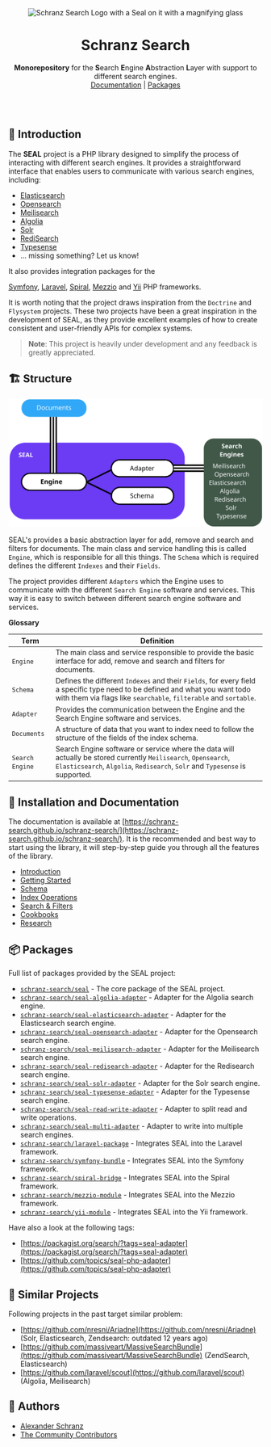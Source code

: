 <div align="center">
    <img alt="Schranz Search Logo with a Seal on it with a magnifying glass" src="https://avatars.githubusercontent.com/u/120221538?s=400&v=5" width="200" height="200">
</div>

<h1 align="center">Schranz Search</h1>

<div align="center">

<strong>Monorepository</strong> for the **S**earch **E**ngine **A**bstraction **L**ayer with support to different search engines. <br/>
<a href="https://schranz-search.github.io/schranz-search/">Documentation</a> | [Packages](#-packages)

</div>

<br />
<br />

## 👋 Introduction

The **SEAL** project is a PHP library designed to simplify the process of interacting
with different search engines. It provides a straightforward interface that enables users
to communicate with various search engines, including:

- [Elasticsearch](packages/seal-elasticsearch-adapter)
- [Opensearch](packages/seal-opensearch-adapter)
- [Meilisearch](packages/seal-meilisearch-adapter)
- [Algolia](packages/seal-algolia-adapter)
- [Solr](packages/seal-solr-adapter)
- [RediSearch](packages/seal-redisearch-adapter)
- [Typesense](packages/seal-typesense-adapter)
- ... missing something? Let us know!

It also provides integration packages for the

[Symfony](integrations/symfony),
[Laravel](integrations/laravel),
[Spiral](integrations/spiral),
[Mezzio](integrations/mezzio) 
and [Yii](integrations/yii) PHP frameworks.

It is worth noting that the project draws inspiration from the
``Doctrine`` and ``Flysystem`` projects. These two projects have been a great inspiration
in the development of SEAL, as they provide excellent examples of how to create consistent
and user-friendly APIs for complex systems.

> **Note**:
> This project is heavily under development and any feedback is greatly appreciated.

## 🏗️ Structure

![SEAL Structure overview](docs/_images/overview.svg)


SEAL's provides a basic abstraction layer for add, remove and search and filters for documents.
The main class and service handling this is called `Engine`, which is responsible for all this things.
The `Schema` which is required defines the different `Indexes` and their `Fields`.

The project provides different `Adapters` which the Engine uses to communicate with the different `Search Engine` software and services.
This way it is easy to switch between different search engine software and services.

**Glossary**

| Term            | Definition                                                                                                                                                                                        |
|-----------------|---------------------------------------------------------------------------------------------------------------------------------------------------------------------------------------------------|
| `Engine`        | The main class and service responsible to provide the basic interface for add, remove and search and filters for documents.                                                                       |
| `Schema`        | Defines the different `Indexes` and their `Fields`, for every field a specific type need to be defined and what you want todo with them via flags like `searchable`, `filterable` and `sortable`. |
| `Adapter`       | Provides the communication between the Engine and the Search Engine software and services.                                                                                                        |
| `Documents`     | A structure of data that you want to index need to follow the structure of the fields of the index schema.                                                                                        |
| `Search Engine` | Search Engine software or service where the data will actually be stored currently `Meilisearch`, `Opensearch`, `Elasticsearch`, `Algolia`, `Redisearch`, `Solr` and `Typesense` is supported.    |

## 📖 Installation and Documentation

The documentation is available at [https://schranz-search.github.io/schranz-search/](https://schranz-search.github.io/schranz-search/).
It is the recommended and best way to start using the library, it will step-by-step guide you through all the features
of the library.

- [Introduction](https://schranz-search.github.io/schranz-search/index.html)
- [Getting Started](https://schranz-search.github.io/schranz-search/getting-started/index.html)
- [Schema](https://schranz-search.github.io/schranz-search/schema/index.html)
- [Index Operations](https://schranz-search.github.io/schranz-search/indexing/index.html)
- [Search & Filters](https://schranz-search.github.io/schranz-search/search-and-filters/index.html)
- [Cookbooks](https://schranz-search.github.io/schranz-search/cookbooks/index.html)
- [Research](https://schranz-search.github.io/schranz-search/research/index.html)

## 📦 Packages

Full list of packages provided by the SEAL project:

- [`schranz-search/seal`](packages/seal/README.md) - The core package of the SEAL project.
- [`schranz-search/seal-algolia-adapter`](packages/seal-algolia-adapter/README.md) - Adapter for the Algolia search engine.
- [`schranz-search/seal-elasticsearch-adapter`](packages/seal-elasticsearch-adapter/README.md) - Adapter for the Elasticsearch search engine.
- [`schranz-search/seal-opensearch-adapter`](packages/seal-opensearch-adapter/README.md) - Adapter for the Opensearch search engine.
- [`schranz-search/seal-meilisearch-adapter`](packages/seal-meilisearch-adapter/README.md) - Adapter for the Meilisearch search engine.
- [`schranz-search/seal-redisearch-adapter`](packages/seal-redisearch-adapter/README.md) - Adapter for the Redisearch search engine.
- [`schranz-search/seal-solr-adapter`](packages/seal-solr-adapter/README.md) - Adapter for the Solr search engine.
- [`schranz-search/seal-typesense-adapter`](packages/seal-typesense-adapter/README.md) - Adapter for the Typesense search engine.
- [`schranz-search/seal-read-write-adapter`](packages/seal-read-write-adapter/README.md) - Adapter to split read and write operations.
- [`schranz-search/seal-multi-adapter`](packages/seal-multi-adapter/README.md) - Adapter to write into multiple search engines.
- [`schranz-search/laravel-package`](integrations/laravel/README.md) - Integrates SEAL into the Laravel framework.
- [`schranz-search/symfony-bundle`](integrations/symfony/README.md) - Integrates SEAL into the Symfony framework.
- [`schranz-search/spiral-bridge`](integrations/spiral/README.md) - Integrates SEAL into the Spiral framework.
- [`schranz-search/mezzio-module`](integrations/mezzio/README.md) - Integrates SEAL into the Mezzio framework.
- [`schranz-search/yii-module`](integrations/yii/README.md) - Integrates SEAL into the Yii framework.

Have also a look at the following tags:

- [https://packagist.org/search/?tags=seal-adapter](https://packagist.org/search/?tags=seal-adapter)
- [https://github.com/topics/seal-php-adapter](https://github.com/topics/seal-php-adapter)

## 🦑 Similar Projects

Following projects in the past target similar problem:

- [https://github.com/nresni/Ariadne](https://github.com/nresni/Ariadne) (Solr, Elasticsearch, Zendsearch: outdated 12 years ago)
- [https://github.com/massiveart/MassiveSearchBundle](https://github.com/massiveart/MassiveSearchBundle) (ZendSearch, Elasticsearch)
- [https://github.com/laravel/scout](https://github.com/laravel/scout) (Algolia, Meilisearch)

## 📩 Authors

- [Alexander Schranz](https://github.com/alexander-schranz/)
- [The Community Contributors](https://github.com/schranz-search/schranz-search/graphs/contributors)
